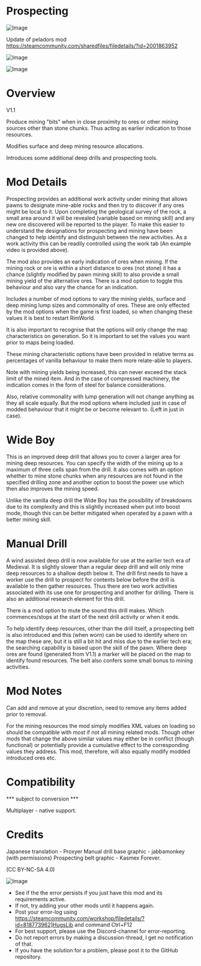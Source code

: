 # Prospecting

![Image](https://i.imgur.com/buuPQel.png)

Update of peladors mod
https://steamcommunity.com/sharedfiles/filedetails/?id=2001863952

![Image](https://i.imgur.com/pufA0kM.png)

	
![Image](https://i.imgur.com/Z4GOv8H.png)


# Overview
 V1.1

Produce mining "bits" when in close proximity to ores or other mining sources other than stone chunks. Thus acting as earlier indication to those resources. 

Modifies surface and deep mining resource allocations.

Introduces some additional deep drills and prospecting tools.


# Mod Details


Prospecting provides an additional work activity under mining that allows pawns to designate mine-able rocks and then try to discover if any ores might be local to it. Upon completing the geological survey of the rock, a small area around it will be revealed (variable based on mining skill) and any new ore discovered will be reported to the player. To make this easier to understand the designations for prospecting and mining have been changed to help identify and distinguish between the new activities. As a work activity this can be readily controlled using the work tab (An example video is provided above).

The mod also provides an early indication of ores when mining. If the mining rock or ore is within a short distance to ores (not stone) it has a chance (slightly modified by pawn mining skill) to also provide a small mining yield of the alternative ores. There is a mod option to toggle this behaviour and also vary the chance for an indication.

Includes a number of mod options to vary the mining yields, surface and deep mining lump sizes and commonality of ores. These are only effected by the mod options when the game is first loaded, so when changing these values it is best to restart RimWorld.

It is also important to recognise that the options will only change the map characteristics on generation. So it is important to set the values you want prior to maps being loaded.

These mining characteristic options have been provided in relative terms as percentages of vanilla behaviour to make them more relate-able to players.

Note with mining yields being increased, this can never exceed the stack limit of the mined item. And in the case of compressed machinery, the indication comes in the form of steel for balance considerations.

Also, relative commonality with lump generation will not change anything as they all scale equally. But the mod options where included just in case of modded behaviour that it might be or become relevant to. (Left in just in case).

# Wide Boy


This is an improved deep drill that allows you to cover a larger area for mining deep resources. You can specify the width of the mining up to a maximum of three cells span from the drill. It also comes with an option whether to mine stone chunks when any resources are not found in the specified drilling zone and another option to boost the power use which then also improves the mining speed.

Unlike the vanilla deep drill the Wide Boy has the possibility of breakdowns due to its complexity and this is slightly increased when put into boost mode, though this can be better mitigated when operated by a pawn with a better mining skill.

# Manual Drill


A wind assisted deep drill is now available for use at the earlier tech era of Medieval. It is slightly slower than a regular deep drill and will only mine deep resources to a shallow depth below it. The drill first needs to have a worker use the drill to prospect for contents below before the drill is available to then gather resources. Thus there are two work activities associated with its use one for prospecting and another for drilling. There is also an additional research element for this drill.

There is a mod option to mute the sound this drill makes. Which commences/stops at the start of the next drill activity  or when it ends. 

To help identify deep resources, other than the drill itself, a prospecting belt is also introduced and this (when worn) can be used to identify where on the map these are, but it is still a bit hit and miss due to the earlier tech era; the searching capability is based upon the skill of the pawn. Where deep ores are found (generated from V1.1) a marker will be placed on the map to identify found resources. The belt also confers some small bonus to mining activities.

# Mod Notes


Can add and remove at your discretion, need to remove any items added prior to removal.

For the mining resources the mod simply modifies XML values on loading so should be compatible with most if not all mining related mods. Though other mods that change the above similar values may either be in conflict (though functional) or potentially provide a cumulative effect to the corresponding values they address. This mod, therefore, will also equally modify modded introduced ores etc.

# Compatibility
 *** subject to conversion ***

Multiplayer - native support.

# Credits


Japanese translation - Proxyer
Manual drill base graphic - jabbamonkey (with permissions)
Prospecting belt graphic - Kasmex Forever.

(CC BY-NC-SA 4.0)


![Image](https://i.imgur.com/PwoNOj4.png)



-  See if the the error persists if you just have this mod and its requirements active.
-  If not, try adding your other mods until it happens again.
-  Post your error-log using https://steamcommunity.com/workshop/filedetails/?id=818773962]HugsLib and command Ctrl+F12
-  For best support, please use the Discord-channel for error-reporting.
-  Do not report errors by making a discussion-thread, I get no notification of that.
-  If you have the solution for a problem, please post it to the GitHub repository.



